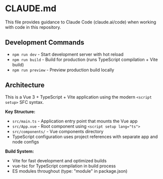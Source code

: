 # CLAUDE.md

This file provides guidance to Claude Code (claude.ai/code) when working with code in this repository.

## Development Commands

- `npm run dev` - Start development server with hot reload
- `npm run build` - Build for production (runs TypeScript compilation + Vite build)
- `npm run preview` - Preview production build locally

## Architecture

This is a Vue 3 + TypeScript + Vite application using the modern `<script setup>` SFC syntax.

**Key Structure:**

- `src/main.ts` - Application entry point that mounts the Vue app
- `src/App.vue` - Root component using `<script setup lang="ts">`
- `src/components/` - Vue components directory
- TypeScript configuration uses project references with separate app and node configs

**Build System:**

- Vite for fast development and optimized builds
- vue-tsc for TypeScript compilation in build process
- ES modules throughout (type: "module" in package.json)
